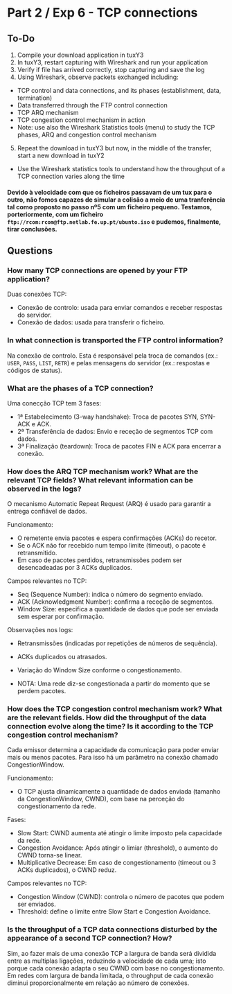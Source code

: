 # Part 2 / Exp 6 - TCP connections

## To-Do

1. Compile your download application in tuxY3
2. In tuxY3, restart capturing with Wireshark and run your application
3. Verify if file has arrived correctly, stop capturing and save the log
4. Using Wireshark, observe packets exchanged including:

* TCP control and data connections, and its phases (establishment, data, termination)
* Data transferred through the FTP control connection
* TCP ARQ mechanism
* TCP congestion control mechanism in action
* Note: use also the Wireshark Statistics tools (menu) to study the TCP phases, ARQ and congestion control mechanism

5. Repeat the download in tuxY3 but now, in the middle of the transfer, start a new download in tuxY2

* Use the Wireshark statistics tools to understand how the throughput of a TCP connection varies along the time

#### Devido à velocidade com que os ficheiros passavam de um tux para o outro, não fomos capazes de simular a colisão a meio de uma tranferência tal como proposto no passo nº5 com um ficheiro pequeno. Testamos, porteriormente, com um ficheiro `ftp://rcom:rcom@ftp.netlab.fe.up.pt/ubunto.iso` e pudemos, finalmente, tirar conclusões.

## Questions

### How many TCP connections are opened by your FTP application?
Duas conexões TCP:

- Conexão de controlo: usada para enviar comandos e receber respostas do servidor.
- Conexão de dados: usada para transferir o ficheiro.

### In what connection is transported the FTP control information?
Na conexão de controlo. Esta é responsável pela troca de comandos (ex.: `USER`, `PASS`, `LIST`, `RETR`) e pelas mensagens do servidor (ex.: respostas e códigos de status).

### What are the phases of a TCP connection?
Uma conecção TCP tem 3 fases:

- 1ª Estabelecimento (3-way handshake): Troca de pacotes SYN, SYN-ACK e ACK.
- 2ª Transferência de dados: Envio e receção de segmentos TCP com dados.
- 3ª Finalização (teardown): Troca de pacotes FIN e ACK para encerrar a conexão.


### How does the ARQ TCP mechanism work? What are the relevant TCP fields? What relevant information can be observed in the logs?
O mecanismo Automatic Repeat Request (ARQ) é usado para garantir a entrega confiável de dados.

Funcionamento:

- O remetente envia pacotes e espera confirmações (ACKs) do recetor.
- Se o ACK não for recebido num tempo limite (timeout), o pacote é retransmitido.
- Em caso de pacotes perdidos, retransmissões podem ser desencadeadas por 3 ACKs duplicados.

Campos relevantes no TCP:

- Seq (Sequence Number): indica o número do segmento enviado.
- ACK (Acknowledgment Number): confirma a receção de segmentos.
- Window Size: especifica a quantidade de dados que pode ser enviada sem esperar por confirmação.

Observações nos logs:

- Retransmissões (indicadas por repetições de números de sequência).
- ACKs duplicados ou atrasados.
- Variação do Window Size conforme o congestionamento.

- NOTA: Uma rede diz-se congestionada a partir do momento que se perdem pacotes.


### How does the TCP congestion control mechanism work? What are the relevant fields. How did the throughput of the data connection evolve along the time? Is it according to the TCP congestion control mechanism?
Cada emissor determina a capacidade da comunicação para poder enviar mais ou menos pacotes. Para isso há um parâmetro na conexão chamado CongestionWindow.

Funcionamento:

- O TCP ajusta dinamicamente a quantidade de dados enviada (tamanho da CongestionWindow, CWND), com base na perceção do congestionamento da rede.

Fases:

- Slow Start: CWND aumenta até atingir o limite imposto pela capacidade da rede.
- Congestion Avoidance: Após atingir o limiar (threshold), o aumento do CWND torna-se linear.
- Multiplicative Decrease: Em caso de congestionamento (timeout ou 3 ACKs duplicados), o CWND reduz.

Campos relevantes no TCP:

- Congestion Window (CWND): controla o número de pacotes que podem ser enviados. 
- Threshold: define o limite entre Slow Start e Congestion Avoidance.


### Is the throughput of a TCP data connections disturbed by the appearance of a second TCP connection? How?
Sim, ao fazer mais de uma conexão TCP a largura de banda será dividida entre as multiplas ligações, reduzindo a velocidade de cada uma; isto porque cada conexão adapta o seu CWND com base no congestionamento.
Em redes com largura de banda limitada, o throughput de cada conexão diminui proporcionalmente em relação ao número de conexões.
